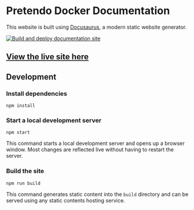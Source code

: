 # Pretendo Docker Documentation

This website is built using [Docusaurus](https://docusaurus.io/), a modern static website generator.

[![Build and deploy documentation site](https://github.com/MatthewL246/pretendo-docker/actions/workflows/docs.yml/badge.svg)](https://github.com/MatthewL246/pretendo-docker/actions/workflows/docs.yml)

## [View the live site here](https://matthewl246.github.io/pretendo-docker)

## Development

### Install dependencies

```shell
npm install
```

### Start a local development server

```shell
npm start
```

This command starts a local development server and opens up a browser window. Most changes are reflected live without
having to restart the server.

### Build the site

```shell
npm run build
```

This command generates static content into the `build` directory and can be served using any static contents hosting
service.
